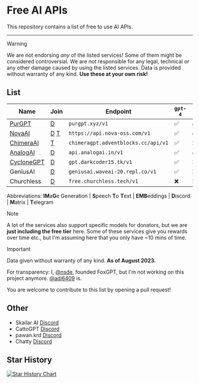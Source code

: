 # Free AI APIs

This repository contains a list of free to use AI APIs.

***
> [!WARNING]  
> We are not endorsing *any* of the listed services! Some of them might be considered controversial. We are not responsible for any legal, technical or any other damage caused by using the listed services. Data is provided without warranty of any kind. **Use these at your own risk!**

## List

| Name                                     | Join                                                                                                                     | Endpoint                                    | `gpt-4` | `-32k` | IMG | STT | EMB |
| ---------------------------------------- | ------------------------------------------------------------------------------------------------------------------------ | ------------------------------------------- | ------- | ------ | --- | --- | --- |
| [PurGPT](https://purgpt.xyz)             | [D](https://discord.gg/PYs95Sym2a)                                                                                       | `purgpt.xyz/v1`                     | ✅      | ✅     | ✅  | ✅  | ✅  |
| [NovaAI](https://nova-oss.com)           | [D](https://discord.nova-oss.com) [T](https://t.me/nova_gpt)                                                             | `https://api.nova-oss.com/v1`               | ✅      | ✅     | ✅  | ❌  | ✅  |
| [ChimeraAI](https://adventblocks.cc)     | [T](https://t.me/chimera_ai)                                                                                             | `chimeragpt.adventblocks.cc/api/v1` | ✅      | ❌     | ✅  | ✅  | ✅  |
| [AnalogAI](https://api.analogai.in/)     | [D](https://discord.gg/arqszhBACb)                                                                                       | `api.analogai.in/v1`                | ✅      | ✅     | ❌  | ❌  | ❌  |
| [CycloneGPT](https://gpt.darkcoder15.tk) | [D](https://discord.gg/rEfYwj9TUV)                                                                                       | `gpt.darkcoder15.tk/v1`             | ✅      | ❌     | ✅  | ❌  | ❌  |
| GeniusAI                                 | [D](https://discord.gg/nzpvqSDGAx)                                                                                       | `geniusai.waveai-20.repl.co/v1`     | ✅      | ❌     | ❌  | ❌  | ❌  |
| Churchless                               | [D](https://discord.gg/vuheSY27gV)                                                                                       | `free.churchless.tech/v1`           | ❌      | ❌     | ❌  | ❌  | ❌  |

Abbreviations:
**IM**a**G**e Generation |
**S**peech **T**o **T**ext |
**EMB**eddings |
**D**iscord | **M**atrix | **T**elegram

> [!NOTE]  
> A lot of the services also support specific models for donators, but we are **just including the free tier** here. Some of these services give you rewards over time etc., but I'm assuming here that you only have ~10 mins of time.

> [!IMPORTANT]  
> Data given without warranty of any kind. **As of August 2023.**

For transparency: I, [@nsde](https://github.com/nsde), founded FoxGPT, but I'm not working on this project anymore. [@adi6409](https://github.com/adi6409) is.

You are welcome to contribute to this list by opening a pull request!

## Other
- Skailar AI [Discord](https://discord.gg/Qk4QHvXS9z)
- CattoGPT [Discord](https://discord.gg/cattogpt)
- pawan.krd [Discord](https://discord.gg/pawan)
- Chatty [Discord](https://discord.gg/KT9MWZ64w8)

## Star History

<a href="https://star-history.com/#NovaOSS/free-ai-apis&Date">
  <picture>
    <source media="(prefers-color-scheme: dark)" srcset="https://api.star-history.com/svg?repos=NovaOSS/free-ai-apis&type=Date&theme=dark" />
    <source media="(prefers-color-scheme: light)" srcset="https://api.star-history.com/svg?repos=NovaOSS/free-ai-apis&type=Date" />
    <img alt="Star History Chart" src="https://api.star-history.com/svg?repos=NovaOSS/free-ai-apis&type=Date" />
  </picture>
</a>
